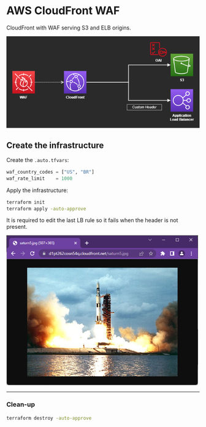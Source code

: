 # AWS CloudFront WAF

CloudFront with WAF serving S3 and ELB origins.

<img src=".assets/cloudfront.png" />

## Create the infrastructure

Create the `.auto.tfvars`:

```terraform
waf_country_codes = ["US", "BR"]
waf_rate_limit    = 1000
```

Apply the infrastructure:

```sh
terraform init
terraform apply -auto-approve
```

It is required to edit the last LB rule so it fails when the header is not present.

<img src=".assets/web.png" width=500/>

---

### Clean-up

```sh
terraform destroy -auto-approve
```
